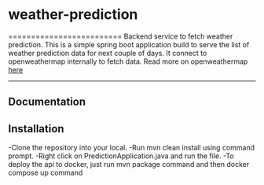 # weather-prediction
=========================
Backend service to fetch weather prediction. This is a simple spring boot application build to serve the list of weather prediction data for next couple of days.
It connect to openweathermap internally to fetch data. Read more on openweathermap [here](https://openweathermap.org/)

---
## Documentation


## Installation
-Clone the repository into your local. 
-Run mvn clean install using command prompt. 
-Right click on PredictionApplication.java and run the file.
-To deploy the api to docker, just run mvn package command and then docker compose up command
 

